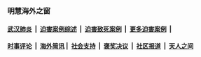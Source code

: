 
### 明慧海外之窗

####  [武汉肺炎](indexes/365.md?t=07010801) &nbsp;|&nbsp;  [迫害案例综述](indexes/328.md?t=07010801) &nbsp;|&nbsp; [迫害致死案例](indexes/277.md?t=07010801)  &nbsp;|&nbsp; [更多迫害案例](indexes/81.md?t=07010801)  &nbsp;|&nbsp; 
####  [时事评论](indexes/19.md?t=07010801) &nbsp;|&nbsp; [海外简讯](indexes/245.md?t=07010801)&nbsp;|&nbsp;  [社会支持](indexes/140.md?t=07010801) &nbsp;|&nbsp; [褒奖决议](indexes/282.md?t=07010801) &nbsp;|&nbsp; [社区报道](indexes/91.md?t=07010801)  &nbsp;|&nbsp; [天人之间](indexes/78.md?t=07010801) 

